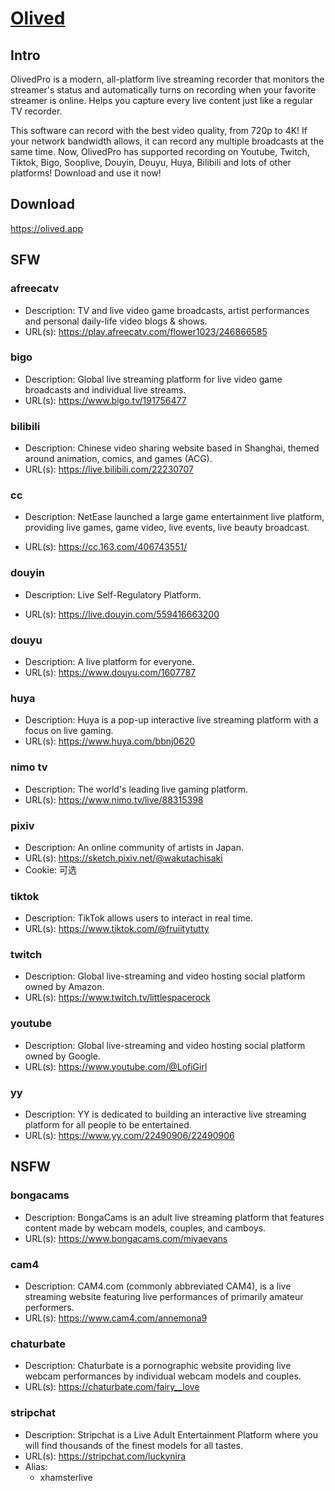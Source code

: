 # [Olived](https://olived.app)

## Intro

OlivedPro is a modern, all-platform live streaming recorder that monitors the streamer's status and automatically turns on recording when your favorite streamer is online. Helps you capture every live content just like a regular TV recorder.

This software can record with the best video quality, from 720p to 4K! If your network bandwidth allows, it can record any multiple broadcasts at the same time. Now, OlivedPro has supported recording on Youtube, Twitch, Tiktok, Bigo, Sooplive, Douyin, Douyu, Huya, Bilibili and lots of other platforms! Download and use it now!

## Download

https://olived.app

## SFW

### afreecatv

- Description: TV and live video game broadcasts, artist performances and personal daily-life video blogs & shows.
- URL(s): https://play.afreecatv.com/flower1023/246866585

### bigo

- Description: Global live streaming platform for live video game broadcasts and individual live streams.
- URL(s): https://www.bigo.tv/191756477

### bilibili

- Description: Chinese video sharing website based in Shanghai, themed around animation, comics, and games (ACG).
- URL(s): https://live.bilibili.com/22230707

### cc

- Description: NetEase launched a large game entertainment live platform, providing live games, game video, live events, live beauty broadcast.

- URL(s): https://cc.163.com/406743551/

### douyin

- Description: Live Self-Regulatory Platform.

- URL(s): https://live.douyin.com/559416663200

### douyu

- Description: A live platform for everyone.
- URL(s): https://www.douyu.com/1607787

### huya

- Description: Huya is a pop-up interactive live streaming platform with a focus on live gaming.
- URL(s): https://www.huya.com/bbnj0620

### nimo tv

- Description: The world's leading live gaming platform.
- URL(s): https://www.nimo.tv/live/88315398

### pixiv

- Description: An online community of artists in Japan.
- URL(s): https://sketch.pixiv.net/@wakutachisaki
- Cookie: 可选

### tiktok

- Description: TikTok allows users to interact in real time.
- URL(s): https://www.tiktok.com/@fruiitytutty

### twitch

- Description: Global live-streaming and video hosting social platform owned by Amazon.
- URL(s): https://www.twitch.tv/littlespacerock

### youtube

- Description: Global live-streaming and video hosting social platform owned by Google.
- URL(s): https://www.youtube.com/@LofiGirl

### yy

- Description: YY is dedicated to building an interactive live streaming platform for all people to be entertained.
- URL(s): https://www.yy.com/22490906/22490906

## NSFW

### bongacams

- Description: BongaCams is an adult live streaming platform that features content made by webcam models, couples, and camboys.
- URL(s): https://www.bongacams.com/miyaevans

### cam4

- Description: CAM4.com (commonly abbreviated CAM4), is a live streaming website featuring live performances of primarily amateur performers.
- URL(s): https://www.cam4.com/annemona9

### chaturbate

- Description: Chaturbate is a pornographic website providing live webcam performances by individual webcam models and couples.
- URL(s): https://chaturbate.com/fairy__love

### stripchat

- Description: Stripchat is a Live Adult Entertainment Platform where you will find thousands of the finest models for all tastes.
- URL(s): https://stripchat.com/luckynira
- Alias:
  - xhamsterlive
